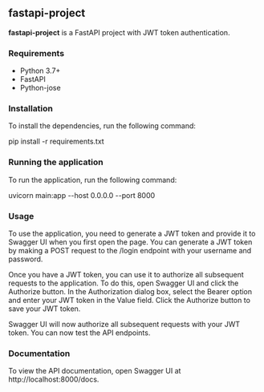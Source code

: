 ## fastapi-project

**fastapi-project** is a FastAPI project with JWT token authentication.

### Requirements

* Python 3.7+
* FastAPI
* Python-jose

### Installation

To install the dependencies, run the following command:

pip install -r requirements.txt

### Running the application

To run the application, run the following command:

uvicorn main:app --host 0.0.0.0 --port 8000

### Usage
To use the application, you need to generate a JWT token and provide it to Swagger UI when you first open the page. You can generate a JWT token by making a POST request to the /login endpoint with your username and password.

Once you have a JWT token, you can use it to authorize all subsequent requests to the application. To do this, open Swagger UI and click the Authorize button. In the Authorization dialog box, select the Bearer option and enter your JWT token in the Value field. Click the Authorize button to save your JWT token.

Swagger UI will now authorize all subsequent requests with your JWT token. You can now test the API endpoints.

### Documentation
To view the API documentation, open Swagger UI at http://localhost:8000/docs.
